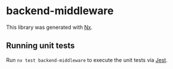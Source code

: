 # backend-middleware

This library was generated with [Nx](https://nx.dev).

## Running unit tests

Run `nx test backend-middleware` to execute the unit tests via [Jest](https://jestjs.io).
